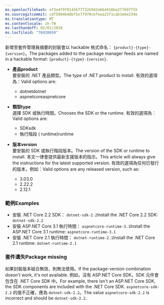 ```yaml
---
ms.openlocfilehash: ef3e4f9f8145677732b9d2e66d416be277697f55
ms.sourcegitcommit: cdf5084648bf5e77970cbfeaa23f1cab3e6e234e
ms.translationtype: MT
ms.contentlocale: zh-TW
ms.lasthandoff: 02/01/2020
ms.locfileid: "76920650"
---
```


<span data-ttu-id="6fc43-101">新增至套件管理員摘要的封裝會以 hackable 格式命名： `{product}-{type}-{version}`。</span><span class="sxs-lookup"><span data-stu-id="6fc43-101">The packages added to the package manager feeds are named in a hackable format: `{product}-{type}-{version}`.</span></span>

- <span data-ttu-id="6fc43-102">**產品**</span><span class="sxs-lookup"><span data-stu-id="6fc43-102">**product**</span></span>\
<span data-ttu-id="6fc43-103">要安裝的 .NET 產品類型。</span><span class="sxs-lookup"><span data-stu-id="6fc43-103">The type of .NET product to install.</span></span> <span data-ttu-id="6fc43-104">有效的選項為：</span><span class="sxs-lookup"><span data-stu-id="6fc43-104">Valid options are:</span></span>

  - <span data-ttu-id="6fc43-105">dotnet</span><span class="sxs-lookup"><span data-stu-id="6fc43-105">dotnet</span></span>
  - <span data-ttu-id="6fc43-106">aspnetcore</span><span class="sxs-lookup"><span data-stu-id="6fc43-106">aspnetcore</span></span>

- <span data-ttu-id="6fc43-107">**類型**</span><span class="sxs-lookup"><span data-stu-id="6fc43-107">**type**</span></span>\
<span data-ttu-id="6fc43-108">選擇 SDK 或執行時間。</span><span class="sxs-lookup"><span data-stu-id="6fc43-108">Chooses the SDK or the runtime.</span></span> <span data-ttu-id="6fc43-109">有效的選項為：</span><span class="sxs-lookup"><span data-stu-id="6fc43-109">Valid options are:</span></span>

  - <span data-ttu-id="6fc43-110">SDK</span><span class="sxs-lookup"><span data-stu-id="6fc43-110">sdk</span></span>
  - <span data-ttu-id="6fc43-111">執行階段 ( runtime)</span><span class="sxs-lookup"><span data-stu-id="6fc43-111">runtime</span></span>

- <span data-ttu-id="6fc43-112">**版本**</span><span class="sxs-lookup"><span data-stu-id="6fc43-112">**version**</span></span>\
<span data-ttu-id="6fc43-113">要安裝的 SDK 或執行階段版本。</span><span class="sxs-lookup"><span data-stu-id="6fc43-113">The version of the SDK or runtime to install.</span></span> <span data-ttu-id="6fc43-114">本文一律會提供最新支援版本的指示。</span><span class="sxs-lookup"><span data-stu-id="6fc43-114">This article will always give the instructions for the latest supported version.</span></span> <span data-ttu-id="6fc43-115">有效的選項為任何已發行的版本，例如：</span><span class="sxs-lookup"><span data-stu-id="6fc43-115">Valid options are any released version, such as:</span></span>

  - <span data-ttu-id="6fc43-116">3.0</span><span class="sxs-lookup"><span data-stu-id="6fc43-116">3.0</span></span>
  - <span data-ttu-id="6fc43-117">2.2</span><span class="sxs-lookup"><span data-stu-id="6fc43-117">2.2</span></span>
  - <span data-ttu-id="6fc43-118">2.1</span><span class="sxs-lookup"><span data-stu-id="6fc43-118">2.1</span></span>

### <a name="examples"></a><span data-ttu-id="6fc43-119">範例</span><span class="sxs-lookup"><span data-stu-id="6fc43-119">Examples</span></span>

- <span data-ttu-id="6fc43-120">安裝 .NET Core 2.2 SDK： `dotnet-sdk-2.2`</span><span class="sxs-lookup"><span data-stu-id="6fc43-120">Install the .NET Core 2.2 SDK: `dotnet-sdk-2.2`</span></span>
- <span data-ttu-id="6fc43-121">安裝 ASP.NET Core 3.1 執行時間： `aspnetcore-runtime-3.1`</span><span class="sxs-lookup"><span data-stu-id="6fc43-121">Install the ASP.NET Core 3.1 runtime: `aspnetcore-runtime-3.1`</span></span>
- <span data-ttu-id="6fc43-122">安裝 .NET Core 2.1 執行時間： `dotnet-runtime-2.1`</span><span class="sxs-lookup"><span data-stu-id="6fc43-122">Install the .NET Core 2.1 runtime: `dotnet-runtime-2.1`</span></span>

### <a name="package-missing"></a><span data-ttu-id="6fc43-123">套件遺失</span><span class="sxs-lookup"><span data-stu-id="6fc43-123">Package missing</span></span>

<span data-ttu-id="6fc43-124">如果封裝版本組合無效，則無法使用。</span><span class="sxs-lookup"><span data-stu-id="6fc43-124">If the package-version combination doesn't work, it's not available.</span></span> <span data-ttu-id="6fc43-125">例如，沒有 ASP.NET Core SDK，SDK 元件會包含在 .NET Core SDK 中。</span><span class="sxs-lookup"><span data-stu-id="6fc43-125">For example, there isn't an ASP.NET Core SDK, the SDK components are included with the .NET Core SDK.</span></span> <span data-ttu-id="6fc43-126">`aspnetcore-sdk-2.2` 的值不正確，應為 `dotnet-sdk-2.2`。</span><span class="sxs-lookup"><span data-stu-id="6fc43-126">The value `aspnetcore-sdk-2.2` is incorrect and should be `dotnet-sdk-2.2`.</span></span>
